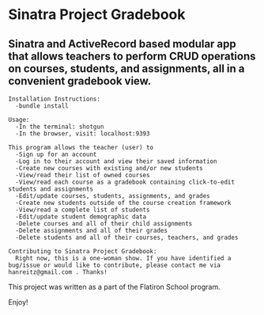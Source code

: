 # Sinatra Project Gradebook

## Sinatra and ActiveRecord based modular app that allows teachers to perform CRUD operations on courses, students, and assignments, all in a convenient gradebook view.

~~~~~~~~~~~~~~~~~~~~~~~~~~~~
Installation Instructions:
  -bundle install
~~~~~~~~~~~~~~~~~~~~~~~~~~~~
~~~~~~~~~~~~~~~~~~~~~~~~~~~~
Usage:
  -In the terminal: shotgun
  -In the browser, visit: localhost:9393
~~~~~~~~~~~~~~~~~~~~~~~~~~~~
~~~~~~~~~~~~~~~~~~~~~~~~~~~~
This program allows the teacher (user) to
  -Sign up for an account
  -Log in to their account and view their saved information
  -Create new courses with existing and/or new students
  -View/read their list of owned courses
  -View/read each course as a gradebook containing click-to-edit students and assignments
  -Edit/update courses, students, assignments, and grades
  -Create new students outside of the course creation framework
  -View/read a complete list of students
  -Edit/update student demographic data
  -Delete courses and all of their child assignments
  -Delete assignments and all of their grades
  -Delete students and all of their courses, teachers, and grades
~~~~~~~~~~~~~~~~~~~~~~~~~~~~~
~~~~~~~~~~~~~~~~~~~~~~~~~~~~~
Contributing to Sinatra Project Gradebook:
  Right now, this is a one-woman show. If you have identified a bug/issue or would like to contribute, please contact me via hanreitz@gmail.com . Thanks!
~~~~~~~~~~~~~~~~~~~~~~~~~~~~~
    
This project was written as a part of the Flatiron School program.

Enjoy!